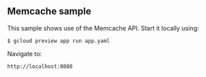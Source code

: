 Memcache sample
---------------
This sample shows use of the Memcache API. Start it locally using:

    $ gcloud preview app run app.yaml

Navigate to:

    http://localhost:8080
